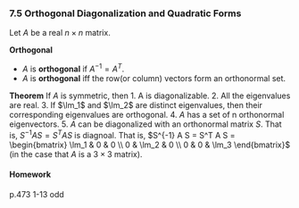 ### 7.5 Orthogonal Diagonalization and Quadratic Forms
Let $A$ be a real $n \times n$ matrix.

**Orthogonal**
+ $A$ is **orthogonal** if $A^{-1} = A^T$.
+ $A$ is **orthogonal** iff the row(or column) vectors form an orthonormal set.

**Theorem**
If $A$ is symmetric, then
1\. A is diagonalizable.
2\. All the eigenvalues are real.
3\. If $\lm_1$ and $\lm_2$ are distinct eigenvalues, then their corresponding eigenvalues are orthogonal.
4\. $A$ has a set of n orthonormal eigenvectors.
5\. $A$ can be diagonalized with an orthonormal matrix $S$.
That is, $S^{-1} A S = S^T A S$ is diagnoal.
That is, $S^{-1} A S = S^T A S = \begin{bmatrix} \lm_1 & 0 & 0 \\ 0 & \lm_2  & 0 \\ 0 & 0 & \lm_3 \end{bmatrix}$ (in the case that $A$ is a $3\times 3$ matrix).

#### Homework
p.473 1-13 odd
